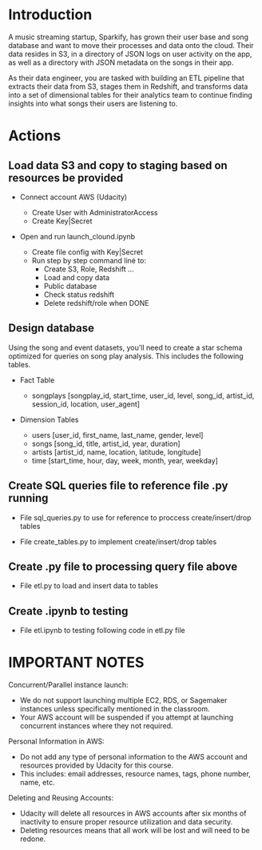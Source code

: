 # Introduction

A music streaming startup, Sparkify, has grown their user base and song database and want to move their processes and data onto the cloud. Their data resides in S3, in a directory of JSON logs on user activity on the app, as well as a directory with JSON metadata on the songs in their app.

As their data engineer, you are tasked with building an ETL pipeline that extracts their data from S3, stages them in Redshift, and transforms data into a set of dimensional tables for their analytics team to continue finding insights into what songs their users are listening to.

# Actions

## Load data S3 and copy to staging based on resources be provided
* Connect account AWS (Udacity)
    * Create User with AdministratorAccess
    * Create Key|Secret

* Open and run launch_clound.ipynb
    * Create file config with Key|Secret
    * Run step by step command liné to:
        * Create S3, Role, Redshift ...
        * Load and copy data
        * Public database
        * Check status redshift
        * Delete redshift/role when DONE

## Design database

Using the song and event datasets, you'll need to create a star schema optimized for queries on song play analysis. This includes the following tables.

* Fact Table
    * songplays [songplay_id, start_time, user_id, level, song_id, artist_id, session_id, location, user_agent]

* Dimension Tables
    * users [user_id, first_name, last_name, gender, level]
    * songs [song_id, title, artist_id, year, duration]
    * artists [artist_id, name, location, latitude, longitude]
    * time [start_time, hour, day, week, month, year, weekday]

## Create SQL queries file to reference file .py running

* File sql_queries.py to use for reference to proccess create/insert/drop tables 

* File create_tables.py to implement create/insert/drop tables 

## Create .py file to processing query file above

* File etl.py to load and insert data to tables

## Create .ipynb to testing

* File etl.ipynb to testing following code in etl.py file

# IMPORTANT NOTES
Concurrent/Parallel instance launch: 
* We do not support launching multiple EC2, RDS, or Sagemaker instances unless specifically mentioned in the classroom. 
* Your AWS account will be suspended if you attempt at launching concurrent instances where they not required.

Personal Information in AWS: 
* Do not add any type of personal information to the AWS account and resources provided by Udacity for this course. 
* This includes: email addresses, resource names, tags, phone number, name, etc.

Deleting and Reusing Accounts: 
* Udacity will delete all resources in AWS accounts after six months of inactivity to ensure proper resource utilization and data security. 
* Deleting resources means that all work will be lost and will need to be redone.

